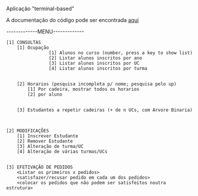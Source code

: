 Aplicação "terminal-based"

A documentação do código pode ser encontrada [aqui](https://lfsjesus.github.io/AED_Horarios/docs/html)

-------------MENU-------------


	[1] CONSULTAS
		[1] Ocupação
                    [1] Alunos no curso (number, press a key to show list)
                    [2] Listar alunos inscritos por ano
                    [3] Listar alunos inscritos por UC
                    [4] Listar alunos inscritos por turma

			
		[2] Horarios (pesquisa incompleta p/ nome; pesquisa pelo up)
			[1] Por cadeira, mostrar todos os horarios
			[2] por aluno
			
		
		[3] Estudantes a repetir cadeiras (+ de n UCs, com Arvore Binaria)
		
	
	
	[2] MODIFICAÇÕES
		[1] Inscrever Estudante
		[2] Remover Estudante
		[3] Alteração de turma/UC
		[4] Alteração de várias turmas/UCs
	

	[3] EFETIVAÇÃO DE PEDIDOS
		<Listar os primeiros x pedidos>
		<satisfazer/recusar pedido em cada um dos pedidos>
		<colocar os pedidos que não podem ser satisfeitos noutra estrutura>
		